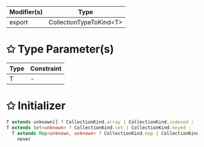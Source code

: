 | Modifier(s)                            | Type                     |
|----------------------------------------|--------------------------|
| export | CollectionTypeToKind&lt;T&gt; |

# &#10025; Type Parameter(s)

| Type | Constraint |
| ---- | ---------- |
| T    | -          |

# &#10025; Initializer

```ts
T extends unknown[] ? CollectionKind.array | CollectionKind.indexed :
T extends Set<unknown> ? CollectionKind.set | CollectionKind.keyed :
  T extends Map<unknown, unknown> ? CollectionKind.map | CollectionKind.keyed :
    never
```